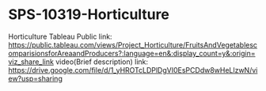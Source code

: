 # SPS-10319-Horticulture
Horticulture
Tableau Public link: https://public.tableau.com/views/Project_Horticulture/FruitsAndVegetablescomparisionsforAreaandProducers?:language=en&:display_count=y&:origin=viz_share_link
video(Brief description) link: https://drive.google.com/file/d/1_yHROTcLDPlDgVI0EsPCDdw8wHeLlzwN/view?usp=sharing
